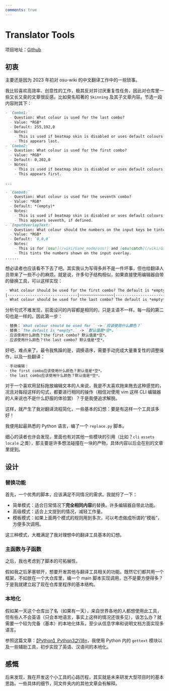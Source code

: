 ```yaml
---
comments: true
---
```


# Translator Tools

项目地址：[Github](https://github.com/CloneWith/translator-tools)

## 初衷

主要还是因为 2023 年初对 osu-wiki 的中文翻译工作中的一些琐事。

我比较喜欢高效率、创意性的工作，极其反对并讨厌重复性任务，因此对仓库里一些又长又臭的文章很反感。比如臭名昭著的 `Skinning` 及其子文章内容。节选一段内容附其下：

```md
- `Combo1:`
  - Question: What colour is used for the last combo?
  - Value: *RGB*
  - Default: 255,192,0
  - Notes:
    - This is used if beatmap skin is disabled or uses default colours.
    - This appears last.
- `Combo2:`
  - Question: What colour is used for the first combo?
  - Value: *RGB*
  - Default: 0,202,0
  - Notes:
    - This is used if beatmap skin is disabled or uses default colours.
    - This appears first.

...

- `Combo8:`
  - Question: What colour is used for the seventh combo?
  - Value: *RGB*
  - Default: *(empty)*
  - Notes:
    - This is used if beatmap skin is disabled or uses default colours.
    - This appears seventh, if defined.
- `InputOverlayText:`
  - Question: What colour should the numbers on the input keys be tinted in?
  - Value: *RGB*
  - Default: `0,0,0`
  - Notes:
    - This is for [osu!](/wiki/Game_mode/osu!) and [osu!catch](/wiki/Game_mode/osu!catch) only..
    - This tints the numbers shown on the input overlay.
......
```

想必读者也应该看不下去了吧。其实我认为写得多并不是一件坏事，但也给翻译人员带来了一些不小的麻烦。就是说，许多句子结构相似，如果直接使用编辑器自带的替换工具，可以这样实现：

```md
- What colour should be used for the first combo? The default is *empty*.
|-------------------------------|~~~~~~~~~~~~~~~|------------------------|
- What colour should be used for the last combo? The default is *empty*.
```

分析句式不难发现，前面设问的内容都是相同的，只是主语不一样。每一段的第二句也是一样的。因此第一步：

```md
- 替换：`What colour should be used for ` -> `应该使用什么颜色？`
- 替换：`The default is *empty*.` -> `默认值是*空*。`
- 应该使用什么颜色？the first combo? 默认值是*空*。
- 应该使用什么颜色？the last combo? 默认值是*空*。
```

好吧，难点来了。最令我焦躁的是，调换语序，需要手动完成大量重复性的调整操作，以及一些翻译：

```md
- 手动编辑：
- the first combo应该使用什么颜色？默认值是*空*。
- the last combo应该使用什么颜色？默认值是*空*。
```

对于一个喜欢用鼠标拖放编辑文本的人来说，我是不太喜欢拖来拖去这种感觉的，况且对每段这样的句式，都要进行相同的操作（相信对使用 vim 这样 CLI 编辑器的人来说也不是什么舒服的体验罢）？于是我便追求解脱。

这样，就产生了我对翻译流程简化，一些基本的幻想：要是有这样一个工具该多好！

我便用起最熟悉的 Python 语言，编了一个 `replace.py` 脚本。

细心的读者也许会发现，里面也有对其他一些模块的引用（比如？`cli` `assets` `locale` 之类），那主要是许多想法碰撞在一块的产物，具体内容以后会在别的文章里提到。

## 设计

### 替换功能

首先，一个优秀的脚本，应该满足不同情况的需求。我就捋了一下：

- 简单模式：适合日常情况下**完全相同内容**的替换。许多编辑器自带此功能。
- 高级模式：适合上文提到的情况，减轻工作量。
- 模板模式：如果上面两个模式的规则用到多次，可以考虑做成所谓的“模板”，方便多次调用。

这三种模式，大概满足了我对理想中的翻译工具基本的幻想。

### 主函数与子函数

之后，我也考虑到了脚本的可拓展性。

假如我之后茅塞顿开，想要开发其他与翻译工具相关的功能。既然它们都共用一个框架，不如放在一个大仓库里，编一个 main 脚本实现调用，岂不是要方便得多？于是我就建立起了现在仓库里程序的基本结构。

### 本地化

假如某一天这个仓库出了名（如果有一天），来自世界各地的人都想使用此工具，但有些人不会英语（只会本地语言，事实上这样的情况还很多见），该怎么办？就需要一个较为完备（基本）的本地化体系，至少从信息字串和说明文档方面实现多语言。

参照这篇文章：[【Python】Python3之i18n](https://developer.aliyun.com/article/702246)，我使用 Python 内的 `gettext` 模块以及一些辅助工具，初步实现了英语、汉语间的本地化。

## 感慨

后来发现，我在开发这个小工具的心路历程，其实就是未来研发大型项目时的基本思路。一些具体的细节，同文件夹内的其他文章会有解释。
